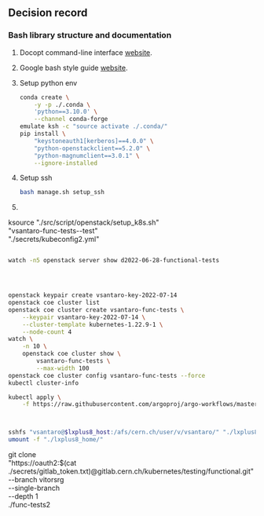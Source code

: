

## Decision record

### Bash library structure and documentation

1. Docopt command-line interface [website](http://docopt.org/).
1. Google bash style guide [website](https://google.github.io/styleguide/shellguide.html).

1. Setup python env

    ```sh
    conda create \
        -y -p ./.conda \
        'python==3.10.0' \
        --channel conda-forge
    emulate ksh -c "source activate ./.conda/"
    pip install \
        "keystoneauth1[kerberos]==4.0.0" \
        "python-openstackclient==5.2.0" \
        "python-magnumclient==3.0.1" \
        --ignore-installed
    ```

1. Setup ssh

    ```sh
    bash manage.sh setup_ssh
    ```

1.

ksource "./src/script/openstack/setup_k8s.sh" \
    "vsantaro-func-tests--test" \
    "./secrets/kubeconfig2.yml"

```sh

watch -n5 openstack server show d2022-06-28-functional-tests




openstack keypair create vsantaro-key-2022-07-14
openstack coe cluster list
openstack coe cluster create vsantaro-func-tests \
    --keypair vsantaro-key-2022-07-14 \
    --cluster-template kubernetes-1.22.9-1 \
    --node-count 4
watch \
    -n 10 \
    openstack coe cluster show \
        vsantaro-func-tests \
        --max-width 100
openstack coe cluster config vsantaro-func-tests --force
kubectl cluster-info

kubectl apply \
    -f https://raw.githubusercontent.com/argoproj/argo-workflows/master/manifests/quick-start-postgres.yaml



sshfs "vsantaro@$lxplus8_host:/afs/cern.ch/user/v/vsantaro/" "./lxplus8_home/"
umount -f "./lxplus8_home/"

```

git clone \
    "https://oauth2:$(cat ./secrets/gitlab_token.txt)@gitlab.cern.ch/kubernetes/testing/functional.git" \
    --branch vitorsrg \
    --single-branch \
    --depth 1 \
    ./func-tests2
